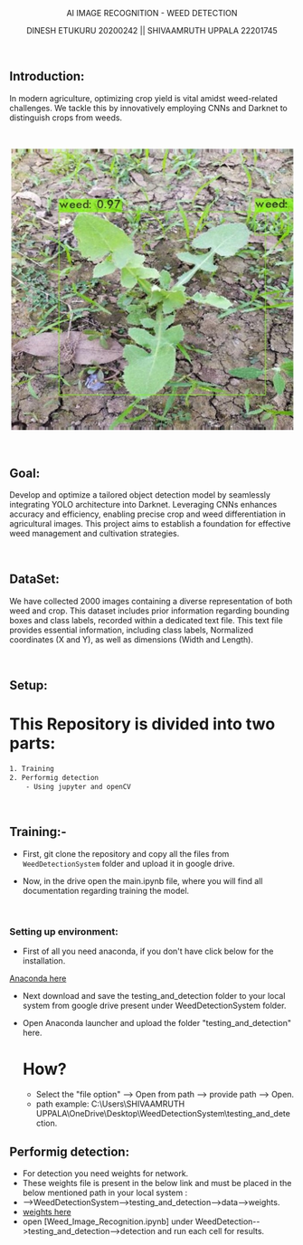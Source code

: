 <p align="center"> AI IMAGE RECOGNITION - WEED DETECTION </p>
<p align="center"> DINESH ETUKURU 20200242 || SHIVAAMRUTH UPPALA 22201745 </p>

<br>

## Introduction:

In modern agriculture, optimizing crop yield is vital amidst weed-related challenges. We tackle this by innovatively employing CNNs and Darknet to distinguish crops from weeds. 

<br>

![](https://github.com/ACM40960/project-shiva-46/blob/main/images/weedimg.jpeg)

<br>

## Goal:

Develop and optimize a tailored object detection model by seamlessly integrating YOLO architecture into Darknet. Leveraging CNNs enhances accuracy and efficiency, enabling precise crop and weed differentiation in agricultural images. This project aims to establish a foundation for effective weed management and cultivation strategies.

<br>


## DataSet:

We have collected 2000 images containing a diverse representation of both weed and crop. This dataset includes prior information regarding bounding boxes and  class labels,  recorded within a dedicated text file. This text file provides essential information, including class labels, Normalized coordinates (X and Y), as well as dimensions (Width and Length).


<br>


## Setup:


  # This Repository is divided into two parts:
  
    1. Training 
    2. Performig detection 
        - Using jupyter and openCV 

<br>
 
## Training:-
 
 * First, git clone the repository and copy all the files from `WeedDetectionSystem` folder and upload it in google drive.

 * Now, in the drive open the main.ipynb file, where you will find all documentation regarding training the model.

<br>

### Setting up environment:

 * First of all you need anaconda, if you don't have click below for the installation.
   
 [Anaconda here](https://www.anaconda.com/blog/anaconda-individual-edition-2021-11)

 * Next download and save the testing_and_detection folder to your local system from google drive present under WeedDetectionSystem folder. 
   
 * Open Anaconda launcher and upload the folder "testing_and_detection" here.
   # How?
   * Select the "file option" --> Open from path --> provide path --> Open.
   * path example: C:\Users\SHIVAAMRUTH UPPALA\OneDrive\Desktop\WeedDetectionSystem\testing_and_detection.

## Performig detection:
  
  * For detection you need weights for network.
  * These weights file is present in the below link and must be placed in the below mentioned path in your local system :
  *  -->WeedDetectionSystem-->testing_and_detection-->data-->weights. 
  * [weights here](https://drive.google.com/file/d/1AOxCaQqy_AY33fjcJWxemu5iwIJ4jvC3/view?usp=sharing)
  * open [Weed_Image_Recognition.ipynb] under WeedDetection-->testing_and_detection-->detection and run each cell for results. 




















